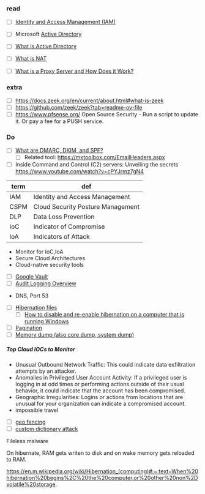 ### read
- [ ] [Identity and Access Management (IAM) ](https://www.fortinet.com/resources/cyberglossary/identity-and-access-management)
- [ ] Microsoft [Active Directory](https://learn.microsoft.com/en-us/windows-server/identity/ad-ds/get-started/virtual-dc/active-directory-domain-services-overview)
- [ ] [What is Active Directory](https://www.quest.com/solutions/active-directory/what-is-active-directory.aspx)
- [ ] [What is NAT ](https://www.comptia.org/content/guides/what-is-network-address-translation)
- [ ] [What is a Proxy Server and How Does it Work?](https://www.varonis.com/blog/what-is-a-proxy-server)


### extra
- [ ] https://docs.zeek.org/en/current/about.html#what-is-zeek
- [ ] https://github.com/zeek/zeek?tab=readme-ov-file
- [ ] https://www.pfsense.org/ Open Source Security
      - Run a script to update it. Or pay a fee for a PUSH service.

### Do
- [ ] [What are DMARC, DKIM, and SPF?](https://www.cloudflare.com/learning/email-security/dmarc-dkim-spf/)
    - [ ] Related tool: https://mxtoolbox.com/EmailHeaders.aspx
- [ ] Inside Command and Control (C2) servers: Unveiling the secrets https://www.youtube.com/watch?v=cPYJrmz7gN4

|term|def|
|-|-|
|IAM |Identity and Access Management|
|CSPM | Cloud Security Posture Management |
|DLP | Data Loss Prevention|
|IoC | Indicator of Compromise |
|IoA | Indicators of Attack |

- Monitor for IoC,IoA
- Secure Cloud Architectures
- Cloud-native security tools
- [ ] [Google Vault ](https://support.google.com/a/answer/2462365?hl=en)
- [ ] [Audit Logging Overview](https://www.datadoghq.com/knowledge-center/audit-logging/)
- DNS, Port 53
- [ ] [Hibernation files](https://www.sciencedirect.com/topics/computer-science/hibernation-file)
    - [ ] [How to disable and re-enable hibernation on a computer that is running Windows](https://learn.microsoft.com/en-us/troubleshoot/windows-client/setup-upgrade-and-drivers/disable-and-re-enable-hibernation)
- [ ] [Pagination](https://www.techtarget.com/whatis/definition/pagination)
- [ ] [Memory dump (also core dump, system dump)](https://nordvpn.com/cybersecurity/glossary/memory-dump/)

##### Top Cloud IOCs to Monitor
- Unusual Outbound Network Traffic: This could indicate data exfiltration attempts
by an attacker.
- Anomalies in Privileged User Account Activity: If a privileged user is logging in at
odd times or performing actions outside of their usual behavior, it could indicate
that the account has been compromised.
- Geographic Irregularities: Logins or actions from locations that are unusual for
your organization can indicate a compromised account.
- impossible travel
- [ ] [geo fencing](https://www.paubox.com/blog/the-role-of-geofencing-in-cybersecurity)
- [ ] [custom dictionary attack](https://www.hackers-arise.com/post/password-cracking-creating-a-custom-wordlist-with-crunch) 

Fileless malware

On hibernate, RAM gets writen to disk and on wake memory gets reloaded to RAM.

https://en.m.wikipedia.org/wiki/Hibernation_(computing)#:~:text=When%20hibernation%20begins%2C%20the%20computer,or%20other%20non%2Dvolatile%20storage.